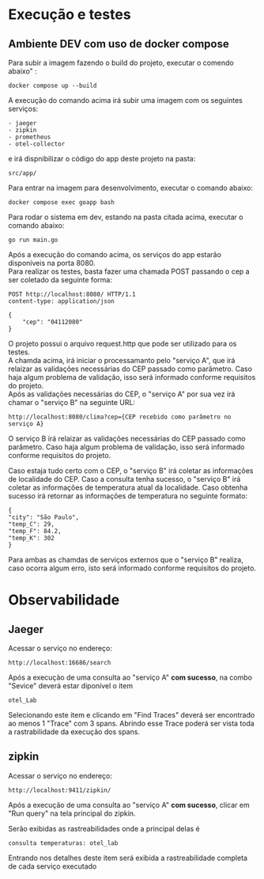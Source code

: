 # Execução e testes

## Ambiente DEV com uso de docker compose
Para subir a imagem fazendo o build do projeto, executar o comendo abaixo" :

    docker compose up --build

A execução do comando acima irá subir uma imagem com os seguintes serviços:
    
    - jaeger
    - zipkin
    - prometheus
    - otel-collector
    
e irá dispnibilizar o código do app deste projeto na pasta: 

    src/app/

Para entrar na imagem para desenvolvimento, executar o comando abaixo:

    docker compose exec goapp bash

Para rodar o sistema em dev, estando na pasta citada acima, executar o comando abaixo:

    go run main.go 

Após a execução do comando acima, os serviços do app estarão disponíveis na porta 8080. <br>
Para realizar os testes, basta fazer uma chamada POST passando o cep a ser coletado da seguinte forma:

    POST http://localhost:8080/ HTTP/1.1
    content-type: application/json

    {
        "cep": "04112080"
    }

O projeto possui o arquivo request.http que pode ser utilizado para os testes.<BR>
A chamda acima, irá iniciar o processamanto pelo "serviço A", que írá relaizar as validações necessárias do CEP passado como parâmetro. Caso haja algum problema de validação, isso será informado conforme requisitos do projeto.
<BR>
Após as validações necessárias do CEP, o "serviço A" por sua vez irá chamar o "serviço B" na seguinte URL:

    http://localhost:8080/clima?cep={CEP recebido como parâmetro no serviço A}

O serviço B írá relaizar as validações necessárias do CEP passado como parâmetro. Caso haja algum problema de validação, isso será informado conforme requisitos do projeto.

Caso estaja tudo certo com o CEP, o "serviço B" irá coletar as informações de localidade do CEP. Caso a consulta tenha sucesso, o "serviço B" irá coletar as informações de temperatura atual da localidade. Caso obtenha sucesso irá retornar as informações de temperatura no seguinte formato:

    {
    "city": "São Paulo",
    "temp_C": 29,
    "temp_F": 84.2,
    "temp_K": 302
    }

Para ambas as chamdas de serviços externos que o "serviço B" realiza, caso ocorra algum erro, isto será informado conforme requisitos do projeto.


# Observabilidade 

## Jaeger
Acessar o serviço no endereço:

    http://localhost:16686/search

Após a execução de uma consulta ao "serviço A" <B>com sucesso</B>, na combo "Sevice" deverá estar diponível o item

    otel_Lab

Selecionando este item e clicando em "Find Traces" deverá ser encontrado ao menos 1 "Trace" com 3 spans. Abrindo esse Trace poderá ser vista toda a rastrabilidade da execução dos spans.

## zipkin

Acessar o serviço no endereço:

    http://localhost:9411/zipkin/

Após a execução de uma consulta ao "serviço A" <B>com sucesso</B>, clicar em "Run query" na tela principal do zipkin.

Serão exibidas as rastreabilidades onde a principal delas é 

    consulta temperaturas: otel_lab

Entrando nos detalhes deste item será exibida a rastreabilidade completa de cada serviço executado

